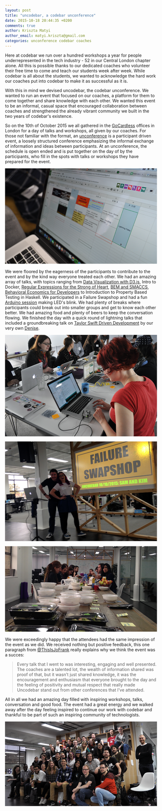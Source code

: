 ```yaml
---
layout: post
title: "uncodebar, a codebar unconference"
date: 2015-10-18 20:44:35 +0200
comments: true
author: Kriszta Matyi
author_email: matyi.kriszta@gmail.com
categories: unconference codebar coaches
---
```


Here at codebar we run over a hundred workshops a year for people underrepresented in the tech industry - 52 in our Central London chapter alone. All this is possible thanks to our dedicated coaches who volunteer their free time to come and teach our students week after week. While codebar is all about the students, we wanted to acknowledge the hard work our coaches put into codebar to make it as successful as it is. 

With this in mind we devised uncodebar, the codebar unconference. We wanted to run an event that focused on our coaches, a platform for them to come together and share knowledge with each other. We wanted this event to be an informal, casual space that encouraged collaboration between coaches and strengthened the already vibrant community we built in the two years of codebar's existence. 

So on the 10th of October 2015 we all gathered in the [GoCardless](https://gocardless.com/) offices in London for a day of talks and workshops, all given by our coaches. For those not familiar with the format, an [unconference](https://en.wikipedia.org/wiki/Unconference) is a participant driven event, a loosely structured conference emphasizing the informal exchange of information and ideas between participants. At an unconference, the schedule is open ended and is put together on the day of by the participants, who fill in the spots with talks or workshops they have prepared for the event.

[![putting together the schedule for uncodebar](/images/uncodebar-schedule.png)]()

We were floored by the eagerness of the participants to contribute to the event and by the kind way everyone treated each other. We had an amazing array of talks, with topics ranging from [Data Visualization with D3.js](http://richardwestenra.com/d3-talk/#/), Intro to Docker, [Regular Expressions for the Strong of Heart](https://speakerdeck.com/arkham/regexr4strn-3), [BEM and SMACCS](https://docs.google.com/presentation/d/1V5pJqTC68-dGH26xlkBVdz7uSX5atQXQ5TAnPHDr6Eo/edit#slide=id.p), [Behavioral Economics for Developers](https://adz.co.de/talks/#the_brain_the_gut_and_your_job.html) to Introduction to Property Based Testing in Haskell. We participated in a Failure Swapshop and had a fun [Arduino session](https://github.com/shecodesbtn/lets-get-physical) making LED's blink. We had plenty of breaks where participants could break out into smaller groups and get to know each other better. We had amazing food and plenty of beers to keep the conversation flowing. We finished the day with a quick round of lightning talks that included a groundbreaking talk on [Taylor Swift Driven Development](http://slides.com/deniseyu/taylor-swift) by our very own [Denise](https://twitter.com/deniseyu21).

[![arduino workshop at uncodebar](/images/uncodebar-arduino.png)]()

[![failure swapshop at uncodebar](/images/uncodebar-swapshop.png)]()

[![food at uncodebar](/images/uncodebar-food.png)]()

We were exceedingly happy that the attendees had the same impression of the event as we did. We received nothing but positive feedback, this one paragraph from [@ThisIsJoFrank](https://twitter.com/ThisIsJoFrank) really explains why we think the event was a succes:

>Every talk that I went to was interesting, engaging and well presented. The coaches are a talented lot, the wealth of information shared was proof of that, but it wasn’t just shared knowledge, it was the encouragement and enthusiasm that everyone brought to the day and the feeling of positivity and mutual respect that really made Uncodebar stand out from other conferences that I’ve attended.

All in all we had an amazing day filled with inspiring workshops, talks, conversation and good food. The event had a great energy and we walked away after the day feeling inspired to continue our work with codebar and thankful to be part of such an inspiring community of technologists.

[![uncodebar participants](/images/uncodebar-participants.png)]()
